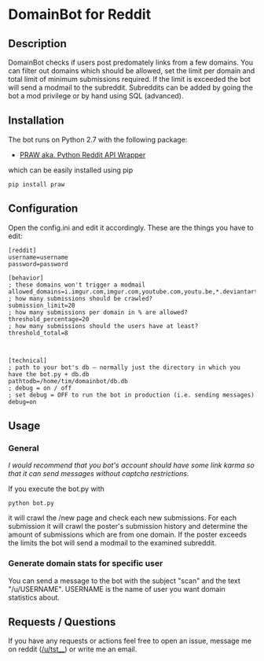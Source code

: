 # DomainBot for Reddit

## Description
DomainBot checks if users post predomately links from a few domains. You can filter out domains which should be allowed, set the limit per domain and total limit of minimum submissions required. If the limit is exceeded the bot will send a modmail to the subreddit. Subreddits can be added by going the bot a mod privilege or by hand using SQL (advanced).


## Installation

The bot runs on Python 2.7 with the following package:

* [PRAW aka. Python Reddit API Wrapper](https://github.com/praw-dev/praw)

which can be easily installed using pip

    pip install praw


## Configuration

Open the config.ini and edit it accordingly. These are the things you have to edit:

    [reddit]
    username=username
    password=password

    [behavior]
    ; these domains won't trigger a modmail
    allowed_domains=i.imgur.com,imgur.com,youtube.com,youtu.be,*.deviantart.com
    ; how many submissions should be crawled?
    submission_limit=20
    ; how many submissions per domain in % are allowed?
    threshold_percentage=20
    ; how many submissions should the users have at least?
    threshold_total=8



    [technical]
    ; path to your bot's db – normally just the directory in which you have the bot.py + db.db
    pathtodb=/home/tim/domainbot/db.db
    ; debug = on / off
    ; set debug = OFF to run the bot in production (i.e. sending messages)
    debug=on 


## Usage

### General

*I would recommend that you bot's account should have some link karma so that it can send messages without captcha restrictions.*

If you execute the bot.py with

    python bot.py

it will crawl the /new page and check each new submissions. For each submission it will crawl the poster's submission history and determine the amount of submissions which are from one domain. If the poster exceeds the limits the bot will send a modmail to the examined subreddit.

### Generate domain stats for specific user

You can send a message to the bot with the subject "scan" and the text "/u/USERNAME". USERNAME is the name of user you want domain statistics about. 

## Requests / Questions

If you have any requests or actions feel free to open an issue, message me on reddit ([/u/tst__](http://www.reddit.com/message/compose/?to=tst__)) or write me an email.

